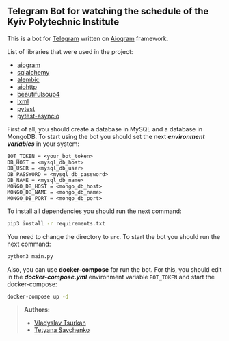 ## Telegram Bot for watching the schedule of the Kyiv Polytechnic Institute
This is a bot for [Telegram](https://telegram.org/) written on [Aiogram](https://docs.aiogram.dev/en/latest/) framework.

List of libraries that were used in the project:
- [aiogram](https://docs.aiogram.dev/en/latest/)
- [sqlalchemy](https://docs.sqlalchemy.org/en/14/)
- [alembic](https://alembic.sqlalchemy.org/en/latest/)
- [aiohttp](https://docs.aiohttp.org/en/stable/)
- [beautifulsoup4](https://www.crummy.com/software/BeautifulSoup/bs4/doc/)
- [lxml](https://lxml.de/)
- [pytest](https://docs.pytest.org/en/6.2.x/)
- [pytest-asyncio](https://github.com/pytest-dev/pytest-asyncio)

First of all, you should create a database in MySQL and a database in MongoDB.
To start using the bot you should set the next **_environment variables_** in your system:
```
BOT_TOKEN = <your_bot_token>
DB_HOST = <mysql_db_host>
DB_USER = <mysql_db_user>
DB_PASSWORD = <mysql_db_password>
DB_NAME = <mysql_db_name>
MONGO_DB_HOST = <mongo_db_host>
MONGO_DB_NAME = <mongo_db_name>
MONGO_DB_PORT = <mongo_db_port>
```
To install all dependencies you should run the next command:
```bash
pip3 install -r requirements.txt
```

You need to change the directory to `src`. To start the bot you should run the next command:
```bash
python3 main.py
```
Also, you can use **docker-compose** for run the bot. For this, you should edit in the **_docker-compose.yml_** 
environment variable `BOT_TOKEN` and start the docker-compose:
```bash
docker-compose up -d
```
> **Authors:** 
> - [Vladyslav Tsurkan](https://t.me/vladyslavtsurkan)
> - [Tetyana Savchenko](https://t.me/leasael)